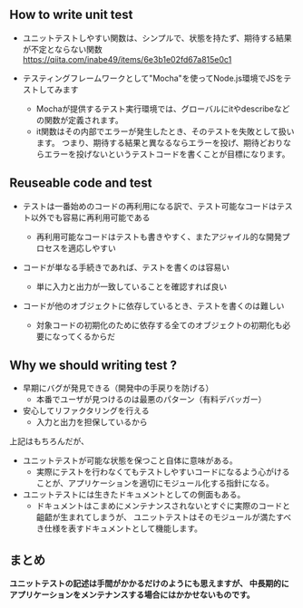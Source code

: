 ## How to write unit test
* ユニットテストしやすい関数は、シンプルで、状態を持たず、期待する結果が不定とならない関数
https://qiita.com/inabe49/items/6e3b1e02fd67a815e0c1

* テスティングフレームワークとして"Mocha"を使ってNode.js環境でJSをテストしてみます
    * Mochaが提供するテスト実行環境では、グローバルにitやdescribeなどの関数が定義されます。 
    * it関数はその内部でエラーが発生したとき、そのテストを失敗として扱います。 つまり、期待する結果と異なるならエラーを投げ、期待どおりならエラーを投げないというテストコードを書くことが目標になります。
    
## Reuseable code and test
* テストは一番始めのコードの再利用になる訳で、テスト可能なコードはテスト以外でも容易に再利用可能である
    * 再利用可能なコードはテストも書きやすく、またアジャイル的な開発プロセスを適応しやすい

* コードが単なる手続きであれば、テストを書くのは容易い
    * 単に入力と出力が一致していることを確認すれば良い
* コードが他のオブジェクトに依存しているとき、テストを書くのは難しい
    * 対象コードの初期化のために依存する全てのオブジェクトの初期化も必要になってくるからだ

## Why we should writing test ?
* 早期にバグが発見できる（開発中の手戻りを防げる）
    * 本番でユーザが見つけるのは最悪のパターン（有料デバッガー）
* 安心してリファクタリングを行える
    * 入力と出力を担保しているから

上記はもちろんだが、

* ユニットテストが可能な状態を保つこと自体に意味がある。
    * 実際にテストを行わなくてもテストしやすいコードになるよう心がけることが、アプリケーションを適切にモジュール化する指針になる。
* ユニットテストには生きたドキュメントとしての側面もある。
    * ドキュメントはこまめにメンテナンスされないとすぐに実際のコードと齟齬が生まれてしまうが、 ユニットテストはそのモジュールが満たすべき仕様を表すドキュメントとして機能します。

## まとめ

**ユニットテストの記述は手間がかかるだけのようにも思えますが、 中長期的にアプリケーションをメンテナンスする場合にはかかせないものです。**